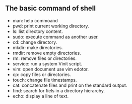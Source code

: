 ## The basic command of shell

* man: help commoand
* pwd: print current working directory.
* ls: list directory content.
* sudo: execute command as another user.
* cd: change directory.
* mkdir: make directories.
* rmdir: remove empty directories.
* rm: remove files or directories.
* service: run a system Vinit script.
* vim: open document use vim edotor.
* cp: copy files or directories.
* touch: change file timestamps.
* cat: concatenate files and print on the standard output.
* find: search for fiels in a directory hierarchy.
* echo: display a line of text.
